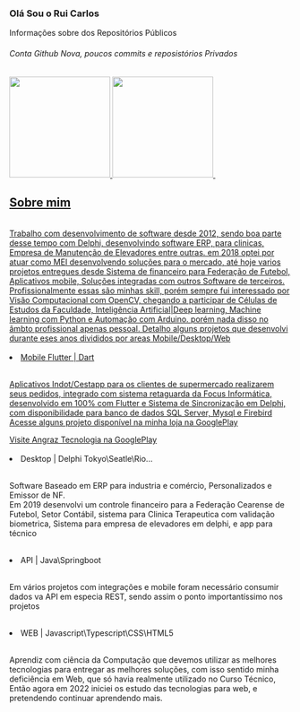 ### Olá Sou o Rui Carlos


Informações sobre dos Repositórios Públicos
<h6> Conta Github Nova, poucos commits e reposistórios  Privados</h6>

<div>
  <a href="https://beacons.ai/ruicarlos">
  <img height="180em" src="https://github-readme-stats.vercel.app/api?username=ruicarlos&count_private=true&show_icons=true&theme=transparent"/>
  <img height="180em" src="https://github-readme-stats.vercel.app/api/top-langs/?username=ruicarlos&layout=compact"/>
  <img height="180em" src"https://github-readme-stats.vercel.app/api/top-langs/?username=ruicarlos"/> 
                                                                             
 </div

<br>
<h2>Sobre mim</h2><br><rb>
     Trabalho com desenvolvimento de software desde 2012, sendo boa parte desse tempo com Delphi, desenvolvindo software ERP, para clinicas, Empresa de Manutenção de Elevadores entre outras. em 2018 optei por atuar como MEI desenvolvendo soluções para o mercado, até hoje varios projetos entregues desde Sistema de financeiro para Federação de Futebol, Aplicativos mobile, Soluções integradas com outros Software de terceiros. </br> Profissionalmente essas são minhas skill, porém sempre fui interessado por Visão Computacional com OpenCV, chegando a participar de Células de Estudos da Faculdade, Inteligência Artificial|Deep learning, Machine learning com Python e Automação com Arduino. porém nada disso no âmbto profissional apenas pessoal. Detalho alguns projetos que desenvolvi durante eses anos divididos por areas Mobile/Desktop/Web
<br><br>

<li><span>Mobile Flutter | Dart</span></li>
<br>
<p>Aplicativos Indot/Cestapp para os clientes de supermercado realizarem seus pedidos, integrado com sistema retaguarda da Focus Informática,  desenvolvido em 100% com Flutter e Sistema de Sincronização em Delphi, com disponibilidade para banco de dados SQL Server, Mysql e Firebird<br> Acesse alguns projeto disponível na minha loja na GooglePlay</p>
<a href="https://play.google.com/store/apps/developer?id=Angraz+Tecnologia">Visite Angraz Tecnologia na GooglePlay</a>
<br>
<br>

<li><span>Desktop | Delphi Tokyo\Seatle\Rio... </span></li>
<br>
<p>Software Baseado em ERP para industria e comércio, Personalizados e Emissor de NF.<br> Em 2019 desenvolvi um controle financeiro para a Federação Cearense de Futebol, Setor Contábil, sistema para Clinica Terapeutica com validação biometrica, Sistema para empresa de elevadores em delphi, e app para técnico  </p>
<br>

<li><span>API  | Java\Springboot </span></li>
<br>
<p>Em vários projetos com integrações e mobile foram necessário consumir dados va API em especia REST, sendo assim o ponto importantíssimo nos projetos </p>
<br>


<li><span>WEB  | Javascript\Typescript\CSS\HTML5 </span></li>
<br>
<p>Aprendiz com ciência da Computação que devemos utilizar as melhores tecnologias para entregar as melhores soluções, com isso sentido minha deficiência em Web, que só havia realmente utilizado no Curso Técnico, Então agora em 2022 iniciei os estudo das tecnologias para web, e pretendendo continuar aprendendo mais. </p>

